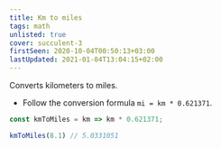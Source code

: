 ```yaml
---
title: Km to miles
tags: math
unlisted: true
cover: succulent-3
firstSeen: 2020-10-04T00:50:13+03:00
lastUpdated: 2021-01-04T13:04:15+02:00
---
```


Converts kilometers to miles.

- Follow the conversion formula `mi = km * 0.621371`.

```js
const kmToMiles = km => km * 0.621371;
```

```js
kmToMiles(8.1) // 5.0331051
```
